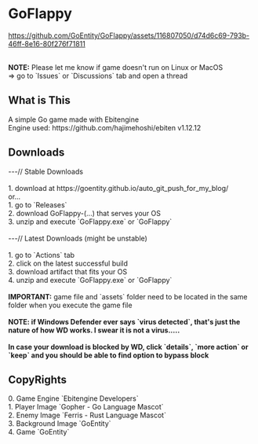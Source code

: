 # GoFlappy

https://github.com/GoEntity/GoFlappy/assets/116807050/d74d6c69-793b-46ff-8e16-80f276f71811

<br>
<b>NOTE:</b> Please let me know if game doesn't run on Linux or MacOS <br>
=> go to `Issues` or `Discussions` tab and open a thread
<h2>What is This</h2>
A simple Go game made with Ebitengine <br>
Engine used: https://github.com/hajimehoshi/ebiten v1.12.12

<h2>Downloads</h2>
---// Stable Downloads <br><br>
1. download at https://goentity.github.io/auto_git_push_for_my_blog/ <br>
or... <br>
1. go to `Releases` <br>
2. download GoFlappy-(...) that serves your OS <br>
3. unzip and execute `GoFlappy.exe` or `GoFlappy` <br><br>
---// Latest Downloads (might be unstable) <br><br>
1. go to `Actions` tab <br>
2. click on the latest successful build <br>
3. download artifact that fits your OS <br>
4. unzip and execute `GoFlappy.exe` or `GoFlappy` <br><br>
<b>IMPORTANT:</b> game file and `assets` folder need to be located in the same folder when you execute the game file <br><br>
<b>NOTE: if Windows Defender ever says `virus detected`, that's just the nature of how WD works. I swear it is not a virus..... </b> <br><br>
<b>In case your download is blocked by WD, click `details`, `more action` or `keep` and you should be able to find option to bypass block</b>

<h2>CopyRights</h2>
0. Game Engine `Ebitengine Developers` <br>
1. Player Image `Gopher - Go Language Mascot` <br>
2. Enemy Image `Ferris - Rust Language Mascot` <br>
3. Background Image `GoEntity` <br>
4. Game `GoEntity`
